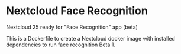 # Nextcloud Face Recognition
Nextcloud 25 ready for "Face Recognition" app (beta)

This is a Dockerfile to create a Nextcloud docker image with installed dependencies to run face recognition Beta 1.
